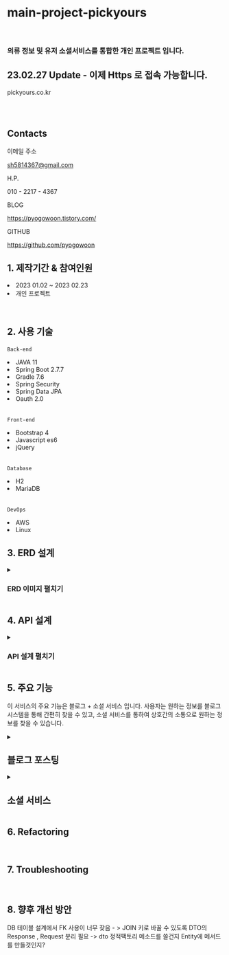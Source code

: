 # main-project-pickyours 

<br/>
  
### 의류 정보 및 유저 소셜서비스를 통합한 개인 프로젝트 입니다.
 ## 23.02.27 Update - 이제 Https 로 접속 가능합니다.
pickyours.co.kr

##
<br/>



## Contacts

 이메일 주소
 
 sh5814367@gmail.com
 
 H.P.
 
 010 - 2217 - 4367
 
 BLOG
 
 <https://pyogowoon.tistory.com/>
 
 GITHUB
 
 <https://github.com/pyogowoon>
 
 
##

## 1. 제작기간 & 참여인원
<li> 2023 01.02 ~ 2023 02.23 </li>
<li> 개인 프로젝트 </li>
<br/>
<br/>

## 2. 사용 기술
 ` Back-end `
 
<li> JAVA 11 </li>
 
 
<li> Spring Boot 2.7.7 </li>
 
 
<li> Gradle 7.6 </li>

 
<li> Spring Security </li>

 
<li> Spring Data JPA </li>

 
<li> Oauth 2.0 </li>
<br/>
 
 ` Front-end 
 `
 <li> Bootstrap 4 </li>
 <li> Javascript es6 </li>
 <li> jQuery </li>
  
<br/>

` Database `
<li> H2 </li>
<li> MariaDB </li>

<br/>

` DevOps `
 <li> AWS</li>
 <li>Linux</li>
 
 ## 3. ERD 설계 
 <details>
 <summary> <h3> ERD 이미지 펼치기 </h3> </summary>
 
 <img src="./src/main/resources/static/images/ERD.png">
 
 </details>
 
 ## 4. API 설계
 <details>
 <summary> <h3> API 설계 펼치기 </h3> </summary>
 
 </details>
 
 ## 5. 주요 기능
 
 이 서비스의 주요 기능은 블로그 + 소셜 서비스 입니다.
 사용자는 원하는 정보를 블로그 시스템을 통해 간편히 찾을 수 있고, 소셜 서비스를 통하여 상호간의 소통으로
 원하는 정보를 찾을 수 있습니다.
 


<details>
 <summary> <H2>블로그 포스팅 </h2></summary> 

<!-- summary 아래 한칸 공백 두어야함 -->
## 접은 제목
접은 내용
</details>

<details>
 <summary> <h2> 소셜 서비스 </h2> </summary>
 
 
 내용
 </details>
  
  
 
 ## 6. Refactoring
 
 <br/>
 

 ## 7. Troubleshooting
 <br/>
 
 ## 8. 향후 개선 방안
 
  DB 테이블 설계에서 FK 사용이 너무 잦음 - > JOIN 키로 바꿀 수 있도록
  DTO의 Response , Request 분리 필요 -> dto 정적팩토리 메소드를 쓸건지 Entity에 메서드를 만들것인지?
  
  
 
